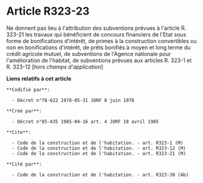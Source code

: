 # Article R323-23

Ne donnent pas lieu à l'attribution des subventions prévues à l'article R. 323-21 les travaux qui bénéficient de concours
financiers de l'Etat sous forme de bonifications d'intérêt, de primes à la construction convertibles ou non en bonifications
d'intérêt, de prêts bonifiés à moyen et long terme du crédit agricole mutuel, de subventions de l'Agence nationale pour
l'amélioration de l'habitat, de subventions prévues aux articles R. 323-1 et R. 323-12 [*hors champs d'application*]

**Liens relatifs à cet article**

	**Codifié par**:

	  - Décret n°78-622 1978-05-31 JORF 8 juin 1978

	**Créé par**:

	  - Décret n°85-435 1985-04-16 art. 4 JORF 18 avril 1985

	**Cite**:

	  - Code de la construction et de l'habitation. - art. R323-1 (M)
	  - Code de la construction et de l'habitation. - art. R323-12 (M)
	  - Code de la construction et de l'habitation. - art. R323-21 (M)

	**Cité par**:

	  - Code de la construction et de l'habitation. - art. R323-30 (Ab)
